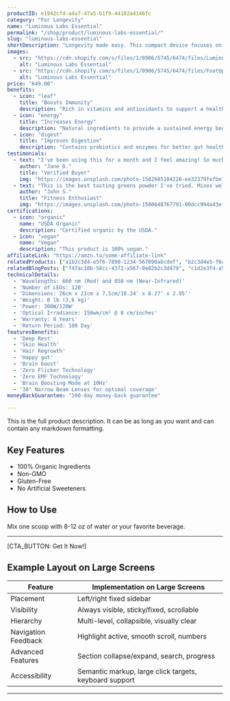 ```yaml
---
productID: e1942cf4-a4a7-47a5-b1f9-44182a4146fc
category: "For Longevity"
name: "Luminous Labs Essential"
permalink: "/shop/product/luminous-labs-essential/"
slug: "luminous-labs-essential"
shortDescription: "Longevity made easy. This compact device focuses on the vital essentials of red light therapy. Choose between continuous or pulsed light to get targeted skin benefits or super targeted brain boosting benefits."
images:
  - src: "https://cdn.shopify.com/s/files/1/0906/5745/6474/files/LuminousLabsEssential.jpg?v=1734950411"
    alt: "Luminous Labs Essential"
  - src: "https://cdn.shopify.com/s/files/1/0906/5745/6474/files/FootUpLightOn.png?v=1734950411"
    alt: "Luminous Labs Essential"
price: "649.00"
benefits:
  - icon: "leaf"
    title: "Boosts Immunity"
    description: "Rich in vitamins and antioxidants to support a healthy immune system."
  - icon: "energy"
    title: "Increases Energy"
    description: "Natural ingredients to provide a sustained energy boost without the crash."
  - icon: "digest"
    title: "Improves Digestion"
    description: "Contains probiotics and enzymes for better gut health."
testimonials:
  - text: "I've been using this for a month and I feel amazing! So much more energy."
    author: "Jane D."
    title: "Verified Buyer"
    img: "https://images.unsplash.com/photo-1502685104226-ee32379fefbe?auto=format&fit=crop&w=500&q=60"
  - text: "This is the best tasting greens powder I've tried. Mixes well too."
    author: "John S."
    title: "Fitness Enthusiast"
    img: "https://images.unsplash.com/photo-1500648767791-00dcc994a43e?auto=format&fit=crop&w=500&q=60"
certifications:
  - icon: "organic"
    name: "USDA Organic"
    description: "Certified organic by the USDA."
  - icon: "vegan"
    name: "Vegan"
    description: "This product is 100% vegan."
affiliateLink: "https://amzn.to/some-affiliate-link"
relatedProducts: ["a1b2c3d4-e5f6-7890-1234-567890abcdef", "b2c3d4e5-f6a7-8901-2345-67890abcdef1"]
relatedBlogPosts: ["f47ac10b-58cc-4372-a567-0e02b2c3d479", "c1d2e3f4-a5b6-7890-1234-567890abcdef"]
technicalDetails:
  - 'Wavelengths: 660 nm (Red) and 850 nm (Near-Infrared)'
  - 'Number of LEDs: 120'
  - 'Dimensions: 26cm x 21cm x 7,5cm/10.24″ x 8.27″ x 2.95″'
  - 'Weight: 8 lb (3,6 kg)'
  - 'Power: 300W/120W'
  - 'Optical Irradiance: 150wm/cm² @ 0 cm/inches'
  - 'Warranty: 8 Years'
  - 'Return Period: 100 Day'
featuresBenefits:
  - 'Deep Rest'
  - 'Skin Health'
  - 'Hair Regrowth'
  - 'Happy gut'
  - 'Brain boost'
  - 'Zero Flicker Technology'
  - 'Zero EMF Technology'
  - 'Brain Boosting Mode at 10Hz'
  - '30° Narrow Beam Lenses for optimal coverage'
moneyBackGuarantee: "100-day money-back guarantee"

---
```


This is the full product description. It can be as long as you want and can contain any markdown formatting.

## Key Features

*   100% Organic Ingredients
*   Non-GMO
*   Gluten-Free
*   No Artificial Sweeteners

## How to Use

Mix one scoop with 8-12 oz of water or your favorite beverage.




***
[CTA_BUTTON: Get It Now!] 

## Example Layout on Large Screens

| Feature                 | Implementation on Large Screens            |
|-------------------------|--------------------------------------------|
| Placement               | Left/right fixed sidebar                   |
| Visibility              | Always visible, sticky/fixed, scrollable   |
| Hierarchy               | Multi-level, collapsible, visually clear   |
| Navigation Feedback     | Highlight active, smooth scroll, numbers   |
| Advanced Features       | Section collapse/expand, search, progress  |
| Accessibility           | Semantic markup, large click targets, keyboard support|

***